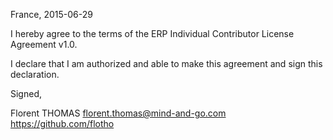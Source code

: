 France, 2015-06-29

I hereby agree to the terms of the ERP Individual Contributor License
Agreement v1.0.

I declare that I am authorized and able to make this agreement and sign this
declaration.

Signed,

Florent THOMAS florent.thomas@mind-and-go.com https://github.com/flotho
